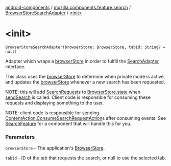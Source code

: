 [android-components](../../index.md) / [mozilla.components.feature.search](../index.md) / [BrowserStoreSearchAdapter](index.md) / [&lt;init&gt;](./-init-.md)

# &lt;init&gt;

`BrowserStoreSearchAdapter(browserStore: `[`BrowserStore`](../../mozilla.components.browser.state.store/-browser-store/index.md)`, tabId: `[`String`](https://kotlinlang.org/api/latest/jvm/stdlib/kotlin/-string/index.html)`? = null)`

Adapter which wraps a [browserStore](#) in order to fulfill the [SearchAdapter](../-search-adapter/index.md) interface.

This class uses the [browserStore](#) to determine when private mode is active, and updates the
[browserStore](#) whenever a new search has been requested.

NOTE: this will add [SearchRequest](../../mozilla.components.concept.engine.search/-search-request/index.md)s to [BrowserStore.state](../../mozilla.components.lib.state/-store/state.md) when [sendSearch](send-search.md) is called. Client
code is responsible for consuming these requests and displaying something to the user.

NOTE: client code is responsible for sending [ContentAction.ConsumeSearchRequestAction](../../mozilla.components.browser.state.action/-content-action/-consume-search-request-action/index.md)s
after consuming events. See [SearchFeature](../-search-feature/index.md) for a component that will handle this for you.

### Parameters

`browserStore` - The application's [BrowserStore](../../mozilla.components.browser.state.store/-browser-store/index.md).

`tabId` - ID of the tab that requests the search, or null to use the selected tab.